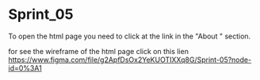 # Sprint_05

To open the html page you need to click at the link in the "About " section.

for see the wireframe of the html page click on this lien 
https://www.figma.com/file/g2ApfDsOx2YeKUOTIXXq8G/Sprint-05?node-id=0%3A1
